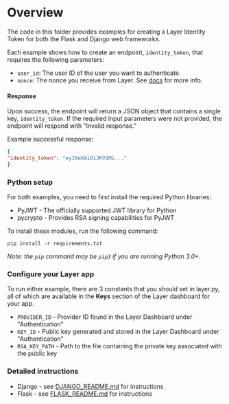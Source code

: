 # Overview

The code in this folder provides examples for creating a Layer Identity Token
for both the Flask and Django web frameworks.

Each example shows how to create an endpoint, `identity_token`, that requires
the following parameters:

* `user_id`:  The user ID of the user you want to authenticate.
* `nonce`: The nonce you receive from Layer. See [docs](https://developer.layer.com/docs/guide#authentication) for more info.

#### Response

Upon success, the endpoint will return a JSON object that contains a single key, `identity_token`. If the required input parameters were not provided, the
endpoint will respond with "Invalid response."

Example successful response:

```json
{
"identity_token": "eyJ0eXAiOiJKV1Mi..."
}
```

### Python setup

For both examples, you need to first install the required Python libraries:

* PyJWT - The officially supported JWT library for Python
* pycrypto - Provides RSA signing capabilities for PyJWT

To install these modules, run the following command:

```console
pip install -r requirements.txt
```

_Note: the `pip` command may be `pip3` if you are running Python 3.0+._

### Configure your Layer app

To run either example, there are 3 constants that you should set in layer.py,
all of which are available in the **Keys** section of the Layer dashboard for
your app.

* `PROVIDER_ID` - Provider ID found in the Layer Dashboard under
"Authentication"
* `KEY_ID` - Public key generated and stored in the Layer Dashboard under
"Authentication"
* `RSA_KEY_PATH` - Path to the file containing the private key associated with
the public key

### Detailed instructions

* Django - see [DJANGO_README.md](DJANGO_README.md) for instructions
* Flask - see [FLASK_README.md](FLASK_README.md) for instructions
